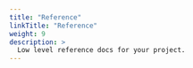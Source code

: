 ```yaml
---
title: "Reference"
linkTitle: "Reference"
weight: 9
description: >
  Low level reference docs for your project.
---
```


